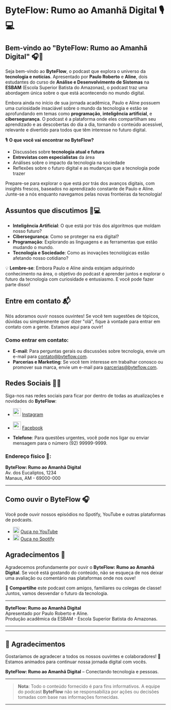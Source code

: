 # ByteFlow: Rumo ao Amanhã Digital 🎙️💻

## Bem-vindo ao "ByteFlow: Rumo ao Amanhã Digital" 🎧🚀

Seja bem-vindo ao **ByteFlow**, o podcast que explora o universo da **tecnologia e notícias**. Apresentado por **Paulo Roberto** e **Aline**, dois estudantes do curso de **Análise e Desenvolvimento de Sistemas** na **ESBAM** (Escola Superior Batista do Amazonas), o podcast traz uma abordagem única sobre o que está acontecendo no mundo digital.

Embora ainda no início de sua jornada acadêmica, Paulo e Aline possuem uma curiosidade insaciável sobre o mundo da tecnologia e estão se aprofundando em temas como **programação**, **inteligência artificial**, e **cibersegurança**. O podcast é a plataforma onde eles compartilham seu aprendizado e as descobertas do dia a dia, tornando o conteúdo acessível, relevante e divertido para todos que têm interesse no futuro digital.

🎙 **O que você vai encontrar no ByteFlow?**
- Discussões sobre **tecnologia atual e futura**
- **Entrevistas com especialistas** da área
- Análises sobre o impacto da tecnologia na sociedade
- Reflexões sobre o futuro digital e as mudanças que a tecnologia pode trazer

Prepare-se para explorar o que está por trás dos avanços digitais, com insights frescos, baseados no aprendizado constante de Paulo e Aline. Junte-se a nós enquanto navegamos pelas novas fronteiras da tecnologia!

## Assuntos que discutimos 🧠💻

- **Inteligência Artificial**: O que está por trás dos algoritmos que moldam nosso futuro?
- **Cibersegurança**: Como se proteger na era digital?
- **Programação**: Explorando as linguagens e as ferramentas que estão mudando o mundo.
- **Tecnologia e Sociedade**: Como as inovações tecnológicas estão afetando nosso cotidiano?

💡 **Lembre-se**: Embora Paulo e Aline ainda estejam adquirindo conhecimento na área, o objetivo do podcast é aprender juntos e explorar o futuro da tecnologia com curiosidade e entusiasmo. E você pode fazer parte disso!

## Entre em contato 📬

Nós adoramos ouvir nossos ouvintes! Se você tem sugestões de tópicos, dúvidas ou simplesmente quer dizer "olá", fique à vontade para entrar em contato com a gente. Estamos aqui para ouvir!

### Como entrar em contato:

- **E-mail**: Para perguntas gerais ou discussões sobre tecnologia, envie um e-mail para [contato@byteflow.com](mailto:contato@byteflow.com).
- **Parcerias e Marketing**: Se você tem interesse em trabalhar conosco ou promover sua marca, envie um e-mail para [parcerias@byteflow.com](mailto:parcerias@byteflow.com).
## Redes Sociais 📱🌐

Siga-nos nas redes sociais para ficar por dentro de todas as atualizações e novidades do **ByteFlow**:

- <img src="https://upload.wikimedia.org/wikipedia/commons/thumb/a/a5/Instagram_icon.png/1024px-Instagram_icon.png" width="25" height="25"> [Instagram](https://www.instagram.com/byteflow)
- <img src="https://upload.wikimedia.org/wikipedia/commons/thumb/5/51/Facebook_f_logo_%282019%29.svg/1024px-Facebook_f_logo_%282019%29.svg.png" width="25" height="25"> [Facebook](https://www.facebook.com/byteflow)




- **Telefone**: Para questões urgentes, você pode nos ligar ou enviar mensagem para o número (92) 99999-9999.

### Endereço físico 📍:
**ByteFlow: Rumo ao Amanhã Digital**  
Av. dos Eucaliptos, 1234  
Manaus, AM - 69000-000

---

## Como ouvir o ByteFlow 🎧

Você pode ouvir nossos episódios no Spotify, YouTube e outras plataformas de podcasts.

- <img src="https://upload.wikimedia.org/wikipedia/commons/4/42/YouTube_icon_%282013-2017%29.png" width="20" height="20"> [Ouça no YouTube](https://www.youtube.com/)
- <img src="https://upload.wikimedia.org/wikipedia/commons/1/19/Spotify_logo_without_text.svg" width="20" height="20"> [Ouça no Spotify](https://open.spotify.com/)

## Agradecimentos 🙏

Agradecemos profundamente por ouvir o **ByteFlow: Rumo ao Amanhã Digital**. Se você está gostando do conteúdo, não se esqueça de nos deixar uma avaliação ou comentário nas plataformas onde nos ouve!

🔗 **Compartilhe** este podcast com amigos, familiares ou colegas de classe! Juntos, vamos desvendar o futuro da tecnologia.

---

**ByteFlow: Rumo ao Amanhã Digital**  
Apresentado por Paulo Roberto e Aline.  
Produção acadêmica da ESBAM - Escola Superior Batista do Amazonas.

---

---

## 📌 Agradecimentos

Gostaríamos de agradecer a todos os nossos ouvintes e colaboradores! 🙏  
Estamos animados para continuar nossa jornada digital com vocês.

**ByteFlow: Rumo ao Amanhã Digital** – Conectando tecnologia e pessoas.

---

> **Nota**: Todo o conteúdo fornecido é para fins informativos. A equipe do podcast **ByteFlow** não se responsabiliza por ações ou decisões tomadas com base nas informações fornecidas.

---

